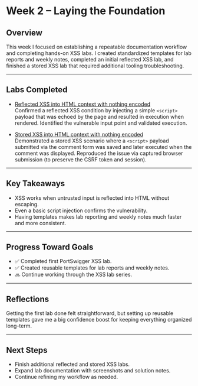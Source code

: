 # Week 2 – Laying the Foundation

## Overview
This week I focused on establishing a repeatable documentation workflow and completing hands-on XSS labs. I created standardized templates for lab reports and weekly notes, completed an initial reflected XSS lab, and finished a stored XSS lab that required additional tooling troubleshooting.

---

## Labs Completed
- [Reflected XSS into HTML context with nothing encoded](../labs/portswigger_reflected_xss_no_encoding/report.md)  
Confirmed a reflected XSS condition by injecting a simple `<script>` payload that was echoed by the page and resulted in execution when rendered. Identified the vulnerable input point and validated execution.

- [Stored XSS into HTML context with nothing encoded](../labs/portswigger_stored_xss_no_encoding/report.md)  
Demonstrated a stored XSS scenario where a `<script>` payload submitted via the comment form was saved and later executed when the comment was displayed. Reproduced the issue via captured browser submission (to preserve the CSRF token and session).

---

## Key Takeaways
- XSS works when untrusted input is reflected into HTML without escaping.
- Even a basic script injection confirms the vulnerability.
- Having templates makes lab reporting and weekly notes much faster and more consistent.

---

## Progress Toward Goals
- ✅ Completed first PortSwigger XSS lab.
- ✅ Created reusable templates for lab reports and weekly notes.
- 🔜 Continue working through the XSS lab series.  

---

## Reflections
Getting the first lab done felt straightforward, but setting up reusable templates gave me a big confidence boost for keeping everything organized long-term.

---

## Next Steps
- Finish additional reflected and stored XSS labs.
- Expand lab documentation with screenshots and solution notes.
- Continue refining my workflow as needed.
